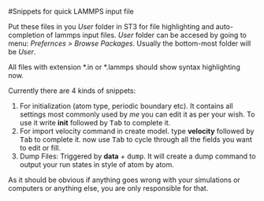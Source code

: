 #Snippets for quick LAMMPS input file

Put these files in you _User_ folder in ST3 for file highlighting and auto-completion of lammps input files. _User_ folder can be accesed by going to menu: _Prefernces > Browse Packages_. Usually the bottom-most folder will be _User_.

All files with extension *.in or *.lammps should show syntax highlighting now.

Currently there are 4 kinds of snippets: 

1. For initialization (atom type, periodic boundary etc). It contains all settings most commonly used by _me_ you can edit it as per your wish. To use it write **init** followed by <kbd>Tab</kbd> to complete it.
2. For import velocity command in create model. type **velocity** followed by <kbd>Tab</kbd> to complete it. now use <kbd>Tab</kbd> to cycle through all the fields you want to edit or fill.
3. Dump Files: Triggered by **data** + <kbd>dump</kbd>. It will create a dump command to output your run states in style of atom by atom.




As it should be obvious if anything goes wrong with your simulations or computers or anything else, you are only responsible for that.
